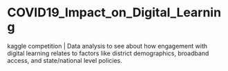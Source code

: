 # COVID19_Impact_on_Digital_Learning
kaggle competition | Data analysis to see about how engagement with digital learning relates to factors like district demographics, broadband access, and state/national level policies.
